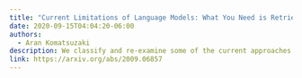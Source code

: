 ```yaml
---
title: "Current Limitations of Language Models: What You Need is Retrieval"
date: 2020-09-15T04:04:20-06:00
authors:
  - Aran Komatsuzaki
description: We classify and re-examine some of the current approaches to improve the performance-computes trade-off of language models, including (1) non-causal models (such as masked language models), (2) extension of batch length with efficient attention, (3) recurrence, (4) conditional computation and (5) retrieval. We identify some limitations (1) - (4) suffer from. For example, (1) currently struggles with open-ended text generation with the output loosely constrained by the input as well as performing general textual tasks like GPT-2/3 due to its need for a specific fine-tuning dataset. (2) and (3) do not improve the prediction of the first ∼103 tokens. Scaling up a model size (e.g. efficiently with (4)) still results in poor performance scaling for some tasks. We argue (5) would resolve many of these limitations, and it can (a) reduce the amount of supervision and (b) efficiently extend the context over the entire training dataset and the entire past of the current sample. We speculate how to modify MARGE to perform unsupervised causal modeling that achieves (b) with the retriever jointly trained.
link: https://arxiv.org/abs/2009.06857
---
```

